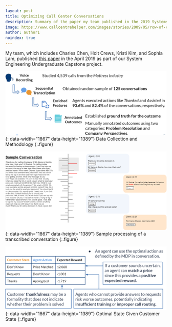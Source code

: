 ```yaml
---
layout: post
title: Optimizing Call Center Conversations
description: Summary of the paper my team published in the 2019 Systems and Information Engineering Design Symposium 
image: https://www.callcentrehelper.com/images/stories/2009/05/row-of-cc-advisors-set-up-vector-760.png
author: author1
noindex: true
---
```


My team, which includes Charles Chen, Holt Crews, Kristi Kim, and Sophia Lam, published [this paper](../../assets/SIEDSPaper2019.pdf) in the April 2019 as part of our System Engineering Undergraduate Capstone project.


![DataCollection](../../assets/img/projects/DataCollection.png){: data-width="1867" data-height="1389"}
Data Collection and Methodology
{:.figure}


![ExampleConversations](../../assets/img/projects/ExampleConversation.png){: data-width="1867" data-height="1389"}
Sample processing of a transcribed conversation
{:.figure}

![Results](../../assets/img/projects/Results.png){: data-width="1867" data-height="1389"}
Optimal State Given Customer State
{:.figure}